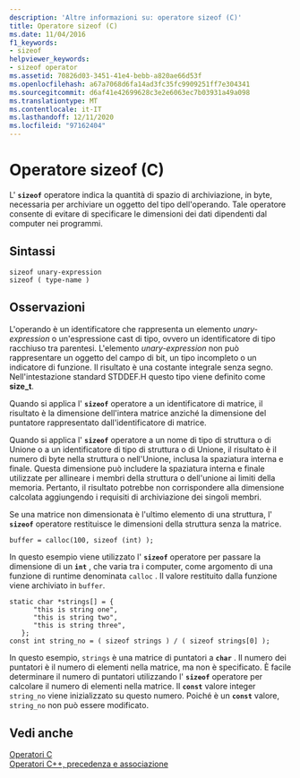 ```yaml
---
description: 'Altre informazioni su: operatore sizeof (C)'
title: Operatore sizeof (C)
ms.date: 11/04/2016
f1_keywords:
- sizeof
helpviewer_keywords:
- sizeof operator
ms.assetid: 70826d03-3451-41e4-bebb-a820ae66d53f
ms.openlocfilehash: a67a7068d6fa14ad3fc35fc9909251ff7e304341
ms.sourcegitcommit: d6af41e42699628c3e2e6063ec7b03931a49a098
ms.translationtype: MT
ms.contentlocale: it-IT
ms.lasthandoff: 12/11/2020
ms.locfileid: "97162404"
---
```

# <a name="sizeof-operator-c"></a>Operatore sizeof (C)

L' **`sizeof`** operatore indica la quantità di spazio di archiviazione, in byte, necessaria per archiviare un oggetto del tipo dell'operando. Tale operatore consente di evitare di specificare le dimensioni dei dati dipendenti dal computer nei programmi.

## <a name="syntax"></a>Sintassi

```
sizeof unary-expression
sizeof ( type-name )
```

## <a name="remarks"></a>Osservazioni

L'operando è un identificatore che rappresenta un elemento *unary-expression* o un'espressione cast di tipo, ovvero un identificatore di tipo racchiuso tra parentesi. L'elemento *unary-expression* non può rappresentare un oggetto del campo di bit, un tipo incompleto o un indicatore di funzione. Il risultato è una costante integrale senza segno. Nell'intestazione standard STDDEF.H questo tipo viene definito come **size_t**.

Quando si applica l' **`sizeof`** operatore a un identificatore di matrice, il risultato è la dimensione dell'intera matrice anziché la dimensione del puntatore rappresentato dall'identificatore di matrice.

Quando si applica l' **`sizeof`** operatore a un nome di tipo di struttura o di Unione o a un identificatore di tipo di struttura o di Unione, il risultato è il numero di byte nella struttura o nell'Unione, inclusa la spaziatura interna e finale. Questa dimensione può includere la spaziatura interna e finale utilizzate per allineare i membri della struttura o dell'unione ai limiti della memoria. Pertanto, il risultato potrebbe non corrispondere alla dimensione calcolata aggiungendo i requisiti di archiviazione dei singoli membri.

Se una matrice non dimensionata è l'ultimo elemento di una struttura, l' **`sizeof`** operatore restituisce le dimensioni della struttura senza la matrice.

```
buffer = calloc(100, sizeof (int) );
```

In questo esempio viene utilizzato l' **`sizeof`** operatore per passare la dimensione di un **`int`** , che varia tra i computer, come argomento di una funzione di runtime denominata `calloc` . Il valore restituito dalla funzione viene archiviato in `buffer`.

```
static char *strings[] = {
      "this is string one",
      "this is string two",
      "this is string three",
   };
const int string_no = ( sizeof strings ) / ( sizeof strings[0] );
```

In questo esempio, `strings` è una matrice di puntatori a **`char`** . Il numero dei puntatori è il numero di elementi nella matrice, ma non è specificato. È facile determinare il numero di puntatori utilizzando l' **`sizeof`** operatore per calcolare il numero di elementi nella matrice. Il **`const`** valore integer `string_no` viene inizializzato su questo numero. Poiché è un **`const`** valore, `string_no` non può essere modificato.

## <a name="see-also"></a>Vedi anche

[Operatori C](c-operators.md)<br/>
[Operatori C++, precedenza e associazione](../cpp/cpp-built-in-operators-precedence-and-associativity.md)
